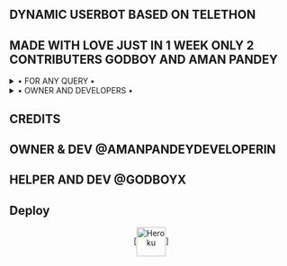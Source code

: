 ## DYNAMIC USERBOT BASED ON TELETHON 

## MADE WITH LOVE JUST IN 1 WEEK ONLY 2 CONTRIBUTERS GODBOY AND AMAN PANDEY

<details>

  <summary> • FOR ANY QUERY • </summary>
<h2 align="center"> <a href="https://t.me/DYNAMICUSERBOTSUPPORT">JOIN OUR SUPPORT GROUP</a></h2>

</details>

<details>

  <summary> • OWNER AND DEVELOPERS • </summary>
<h2 align="left"> <a OWNER & DEV @AMANPANDEYDEVELOPERIN
 COOWNER AND DEV @GODBOYX</a></h2>

</details>


## CREDITS 
## OWNER & DEV @AMANPANDEYDEVELOPERIN
## HELPER AND DEV @GODBOYX

## Deploy
<p align="center"><a href="https://heroku.com/deploy?template=https://github.com/TeamDynamic/HEROKU-PACK"> [<img align="center" alt="Heroku" width="52px" src="https://www.nicepng.com/png/full/223-2233246_heroku-logo-salesforce-heroku.png" />]
